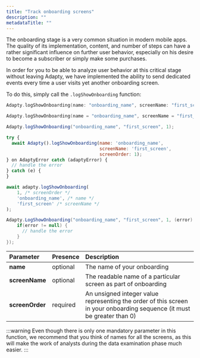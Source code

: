 ```yaml
---
title: "Track onboarding screens"
description: ""
metadataTitle: ""
---
```


The onboarding stage is a very common situation in modern mobile apps. The quality of its implementation, content, and number of steps can have a rather significant influence on further user behavior, especially on his desire to become a subscriber or simply make some purchases.

In order for you to be able to analyze user behavior at this critical stage without leaving Adapty, we have implemented the ability to send dedicated events every time a user visits yet another onboarding screen.

To do this, simply call the `.logShowOnboarding` function:

```swift title="Swift"
Adapty.logShowOnboarding(name: "onboarding_name", screenName: "first_screen", screenOrder: 1)
```
```kotlin title="Kotlin"
Adapty.logShowOnboarding(name = "onboarding_name", screenName = "first_screen", screenOrder = 1)
```
```java title="Java"
Adapty.logShowOnboarding("onboarding_name", "first_screen", 1);
```
```javascript title="Flutter"
try {
  await Adapty().logShowOnboarding(name: 'onboarding_name', 
                                   screenName: 'first_screen', 
                                   screenOrder: 1);
} on AdaptyError catch (adaptyError) {
  // handle the error
} catch (e) {
}
```
```typescript title="React Native"
await adapty.logShowOnboarding(
	1, /* screenOrder */
	'onboarding_name', /* name */
	'first_screen' /* screenName */
);
```
```csharp title="Unity"
Adapty.LogShowOnboarding("onboarding_name", "first_screen", 1, (error) => {
    if(error != null) {
      // handle the error
    }
});
```

| Parameter       | Presence | Description                                                                                                             |
| :-------------- | :------- | :---------------------------------------------------------------------------------------------------------------------- |
| **name**        | optional | The name of your onboarding                                                                                             |
| **screenName**  | optional | The readable name of a particular screen as part of onboarding                                                          |
| **screenOrder** | required | An unsigned integer value representing the order of this screen in your onboarding sequence (it must be greater than 0) |

:::warning
Even though there is only one mandatory parameter in this function, we recommend that you think of names for all the screens, as this will make the work of analysts during the data examination phase much easier.
:::